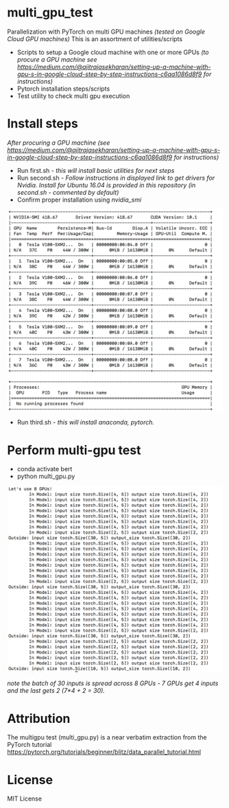 # multi_gpu_test
Parallelization with PyTorch on multi GPU machines _(tested on Google Cloud GPU machines)_ 
This is an assortment of utilities/scripts 
 * Scripts to setup a Google cloud machine with one or more GPUs _(to procure a GPU machine see https://medium.com/@ajitrajasekharan/setting-up-a-machine-with-gpu-s-in-google-cloud-step-by-step-instructions-c6aa1086d8f9 for instructions)_
 * Pytorch installation steps/scripts 
 * Test utility to check multi gpu execution

# Install steps
_After procuring a GPU machine (see https://medium.com/@ajitrajasekharan/setting-up-a-machine-with-gpu-s-in-google-cloud-step-by-step-instructions-c6aa1086d8f9 for instructions)_
* Run first.sh - _this will install basic utilities for next steps_
* Run second.sh - _Follow instructions in displayed link  to get drivers for Nvidia. Install for Ubuntu 16.04 is provided in this repository (in second.sh - commented by default)_
* Confirm proper installation using _nvidia_smi_

![nvidia_smi command output](install.png)


* Run third.sh - _this will install anaconda, pytorch._

# Perform multi-gpu test
* conda activate bert
* python multi_gpu.py

![Output of multi_gpu.py](multi_gpu.png)

_note the batch of 30 inputs is spread across 8 GPUs - 7 GPUs get 4 inputs and the last gets 2 (7*4 + 2 = 30)._


# Attribution
 The multigpu test (multi_gpu.py)  is a near verbatim extraction from the PyTorch tutorial https://pytorch.org/tutorials/beginner/blitz/data_parallel_tutorial.html 
 

# License

MIT License
